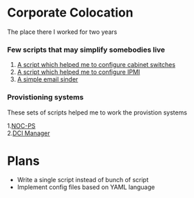 # Corporate Colocation 
The place there I worked for two years

### Few scripts that may simplify somebodies live
1. [A script which helped me to configure cabinet switches](/cabinetswitches)
2. [A script which helped me to  configure IPMI](/ipmi)
3. [A simple email sinder](https://github.com/efimlosev/corpcolo/blob/master/emailsend.py)

### Provistioning systems
 These sets of scripts helped me to work the provistion systems  
 
1.[NOC-PS](/noc-ps)    
2.[DCI Manager](/dcim)

# Plans

* Write a single script instead of bunch of script
* Implement config files based on YAML language
